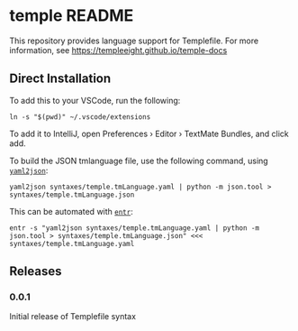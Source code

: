 # temple README

This repository provides language support for Templefile.
For more information, see https://templeeight.github.io/temple-docs

## Direct Installation

To add this to your VSCode, run the following:

    ln -s "$(pwd)" ~/.vscode/extensions

To add it to IntelliJ, open Preferences › Editor › TextMate Bundles, and click add.

To build the JSON tmlanguage file, use the following command, using [`yaml2json`](https://www.npmjs.com/package/yaml2json):

    yaml2json syntaxes/temple.tmLanguage.yaml | python -m json.tool > syntaxes/temple.tmLanguage.json

This can be automated with [`entr`](http://eradman.com/entrproject/):

    entr -s "yaml2json syntaxes/temple.tmLanguage.yaml | python -m json.tool > syntaxes/temple.tmLanguage.json" <<< syntaxes/temple.tmLanguage.yaml


## Releases
### 0.0.1
Initial release of Templefile syntax

